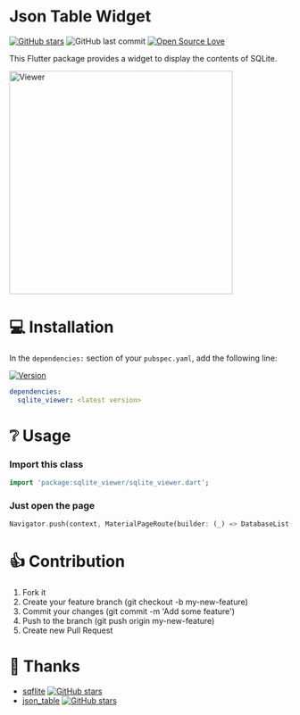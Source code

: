 # Json Table Widget

[![GitHub stars](https://img.shields.io/github/stars/frgmt/flutter-sqlite-viewer.svg?style=social)](https://github.com/frgmt/flutter-sqlite-viewer)
![GitHub last commit](https://img.shields.io/github/last-commit/frgmt/flutter-sqlite-viewer.svg)
[![Open Source Love](https://badges.frapsoft.com/os/v2/open-source.svg?v=103)](https://github.com/frgmt/flutter-sqlite-viewer)

This Flutter package provides a widget to display the contents of SQLite.

<img src="https://raw.githubusercontent.com/frgmt/flutter-sqlite-viewer/master/src/s1.gif" height="400" alt="Viewer">

# 💻 Installation
In the `dependencies:` section of your `pubspec.yaml`, add the following line:

[![Version](https://img.shields.io/pub/v/sqlite_viewer.svg)](https://pub.dartlang.org/packages/sqlite_viewer)

```yaml
dependencies:
  sqlite_viewer: <latest version>
```

# ❔ Usage

### Import this class

```dart
import 'package:sqlite_viewer/sqlite_viewer.dart';
```

### Just open the page
```dart
Navigator.push(context, MaterialPageRoute(builder: (_) => DatabaseList()))
```

# 👍 Contribution
1. Fork it
2. Create your feature branch (git checkout -b my-new-feature)
3. Commit your changes (git commit -m 'Add some feature')
4. Push to the branch (git push origin my-new-feature)
5. Create new Pull Request

# 🧡 Thanks
- [sqflite](https://pub.dartlang.org/packages/sqflite)  [![GitHub stars](https://img.shields.io/github/stars/tekartik/sqflite.svg?style=social)](https://github.com/tekartik/sqflite)
- [json_table](https://pub.dartlang.org/packages/json_table)  [![GitHub stars](https://img.shields.io/github/stars/apgapg/json_table.svg?style=social)](https://github.com/apgapg/json_table)